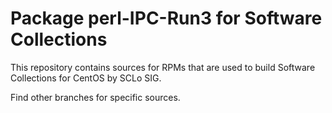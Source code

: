 # Package perl-IPC-Run3 for Software Collections

This repository contains sources for RPMs that are used
to build Software Collections for CentOS by SCLo SIG.

Find other branches for specific sources.
